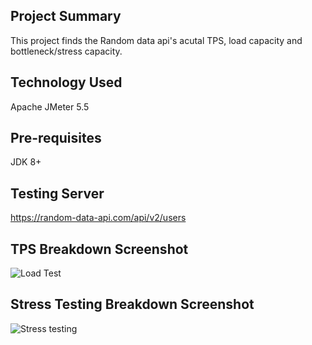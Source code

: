 ## Project Summary
This project finds the Random data api's acutal TPS, load capacity and bottleneck/stress capacity.

## Technology Used
Apache JMeter 5.5

## Pre-requisites
JDK 8+

## Testing Server
https://random-data-api.com/api/v2/users


## TPS Breakdown Screenshot
![Load Test](https://github.com/eshita-ghosh/Random-User-API-Performance-Test/assets/75900194/e6d74b91-4c68-4836-b5da-ccd80e2f54ba)


## Stress Testing Breakdown Screenshot
![Stress testing](https://github.com/eshita-ghosh/Random-User-API-Performance-Test/assets/75900194/7301a7c5-9b70-49b0-8921-35e3c52368aa)
